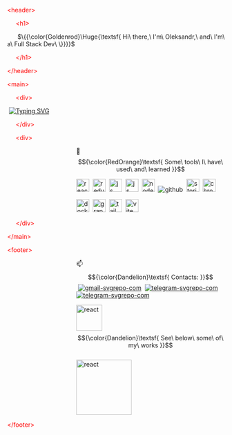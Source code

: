<font color="red">&lt;header&gt;</font>

&nbsp;&nbsp;&nbsp;&nbsp;&nbsp;<font color="red">&lt;h1&gt;</font>  

&nbsp;&nbsp;&nbsp;&nbsp;&nbsp; $\{{\color{Goldenrod}\Huge{\textsf{  Hi\ there,\ I'm\ Oleksandr,\ and\ I'm\ a\ Full Stack Dev\ \}}}}$ 

&nbsp;&nbsp;&nbsp;&nbsp;&nbsp;<font color="red">&lt;/h1&gt;</font>  

<font color="red">&lt;/header&gt;</font>

<font color="red">&lt;main&gt;</font>

&nbsp;&nbsp;&nbsp;&nbsp;&nbsp;<font color="red">&lt;div&gt;</font>  

&nbsp;[![Typing SVG](https://readme-typing-svg.herokuapp.com?font=Roboto+Mono&size=16&duration=4000&pause=1111&color=0AF7E9&center=true&vCenter=true&multiline=true&width=535&height=95&lines=The+more+you+study+the+more+you+know.++;The+more+you+know+the+more+you+forget.;The+more+you+forget+the+less+you+know.;+So%2C+why+study%3F)](https://git.io/typing-svg)
     
&nbsp;&nbsp;&nbsp;&nbsp;&nbsp;<font color="red">&lt;/div&gt;</font>  

&nbsp;&nbsp;&nbsp;&nbsp;&nbsp;<font color="red">&lt;div&gt;</font>  

<dl><dd><dl><dd><dl><dd><dl><dd>

</dd></dl></dd></dl></dd></dl></dd></dl>

<dl><dd><dl><dd><dl><dd><dl><dd>
    
🚀 &nbsp; $${\color{RedOrange}\textsf{ Some\ tools\ I\ have\ used\ and\ learned }}$$

    
<p align="left">
<img src="https://cdn.jsdelivr.net/gh/devicons/devicon/icons/react/react-original.svg" alt="react" width="30" height="30"/>&nbsp;
<img src="https://cdn.jsdelivr.net/gh/devicons/devicon/icons/redux/redux-original.svg" alt="redux" width="30" height="30" />&nbsp;
<img src="https://cdn.jsdelivr.net/gh/devicons/devicon/icons/javascript/javascript-original.svg" alt="js" width="30" height="30"/>&nbsp;
<img src="https://cdn.jsdelivr.net/gh/devicons/devicon/icons/typescript/typescript-original.svg" alt="js" width="30" height="30"/>&nbsp;            
<img src="https://cdn.jsdelivr.net/gh/devicons/devicon/icons/nodejs/nodejs-original.svg" alt="nodejs" width="30" height="30"/>&nbsp;
<img src="https://user-images.githubusercontent.com/112705866/212576928-1c3ba62d-c95c-4338-8311-e2376bf4176c.svg"  alt="github" />&nbsp;
<img src="https://github.com/code-PA-32/code-PA-32/assets/112705866/59692b9d-854e-4e9b-a18b-76717bff5ed1" width="30" height="30"  alt="storibook" />&nbsp; 
<img src="https://github.com/code-PA-32/code-PA-32/assets/112705866/e6f14ed8-f72b-426a-b630-3ad173f2464b" width="30" height="30"  alt="chromatic" />&nbsp;
          
<img src="https://github.com/code-PA-32/code-PA-32/assets/112705866/be496140-9900-4d68-a3fa-ed96f47387a8" width="30" height="30"  alt="docker" />&nbsp;
<img src="https://github.com/code-PA-32/code-PA-32/assets/112705866/a169009d-a5db-4b6e-8225-bb2f5381c8b8" width="30" height="30"  alt="grapgql" />&nbsp;
<img src="https://github.com/code-PA-32/code-PA-32/assets/112705866/2effe7c3-ab28-4ae9-ba22-4f84befba519" width="30" height="30"  alt="tailwind" />&nbsp; 
<img src="https://github.com/code-PA-32/code-PA-32/assets/112705866/955f7338-831b-49d4-a7bb-671fedf47baa" width="30" height="30"  alt="vite" />&nbsp;
</p>
</dd></dl></dd></dl></dd></dl></dd></dl>
    
&nbsp;&nbsp;&nbsp;&nbsp;&nbsp;<font color="red">&lt;/div&gt;</font>  

<font color="red">&lt;/main&gt;</font>  

<font color="red">&lt;footer&gt;</font>  

<dl><dd><dl><dd><dl><dd><dl><dd>

📫 $${\color{Dandelion}\textsf{ Contacts: }}$$ &nbsp;[![gmail-svgrepo-com](https://github-production-user-asset-6210df.s3.amazonaws.com/112705866/280768534-7f0d7491-3085-44a6-80b0-2939a24f9f21.svg)](mailto:vernichenko.aleksandr@gmail.com)&nbsp; [![telegram-svgrepo-com](https://github-production-user-asset-6210df.s3.amazonaws.com/112705866/280768542-d8167889-3a41-4507-86d0-6db8342c7ce7.svg)](https://t.me/oleksandr_vernichenko)&nbsp; [![telegram-svgrepo-com](https://github-production-user-asset-6210df.s3.amazonaws.com/112705866/280771412-ca23c019-65c5-4133-9759-280da6af9ba2.svg)](https://www.linkedin.com/in/alexvernichenko/)&nbsp;
    

<img src="https://github.com/code-PA-32/code-PA-32/assets/112705866/e86f13a7-5476-4f2c-aeca-4bb1efe06574" alt="react" width="60" height="60"/>  $${\color{Dandelion}\textsf{ See\ below\ some\ of\ my\ works }}$$ &nbsp;&nbsp;&nbsp;&nbsp;&nbsp;&nbsp;&nbsp;&nbsp;&nbsp;&nbsp;&nbsp;&nbsp;&nbsp;&nbsp;&nbsp;&nbsp;&nbsp;&nbsp;&nbsp;&nbsp;&nbsp;&nbsp;&nbsp;&nbsp;&nbsp;&nbsp;&nbsp;&nbsp;&nbsp;&nbsp;&nbsp;&nbsp;&nbsp;&nbsp;&nbsp;&nbsp;&nbsp;&nbsp;&nbsp;&nbsp;&nbsp;&nbsp;&nbsp;&nbsp;&nbsp;&nbsp;&nbsp;&nbsp;&nbsp;&nbsp;&nbsp;&nbsp;&nbsp;&nbsp;&nbsp;&nbsp;&nbsp;&nbsp;&nbsp;&nbsp;&nbsp;&nbsp;&nbsp;&nbsp;&nbsp;&nbsp;&nbsp;&nbsp;&nbsp;&nbsp;&nbsp;&nbsp;&nbsp;&nbsp;<img src="https://github.com/code-PA-32/code-PA-32/assets/112705866/b3484e29-d569-4c6d-a6db-29192281777b" alt="react" width="128" height="128" style="display: inline-block;"/>


</dd></dl></dd></dl></dd></dl></dd></dl>
    
<font color="red">&lt;/footer&gt;</font>  
